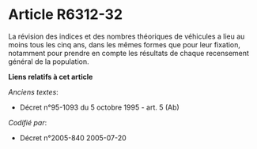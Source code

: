# Article R6312-32

La révision des indices et des nombres théoriques de véhicules a lieu au moins tous les cinq ans, dans les mêmes formes que
pour leur fixation, notamment pour prendre en compte les résultats de chaque recensement général de la population.

**Liens relatifs à cet article**

_Anciens textes_:

  - Décret n°95-1093 du 5 octobre 1995 - art. 5 (Ab)

_Codifié par_:

  - Décret n°2005-840 2005-07-20
